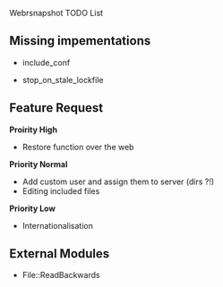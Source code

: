 Webrsnapshot TODO List


Missing impementations
---------------------------------------------------------------------------------------------------

* include_conf

* stop_on_stale_lockfile



Feature Request
---------------------------------------------------------------------------------------------------

**Proirity High**

* Restore function over the web


**Priority Normal**

* Add custom user and assign them to server (dirs ?!)
* Editing included files


**Priority Low**

* Internationalisation



External Modules
---------------------------------------------------------------------------------------------------

* File::ReadBackwards